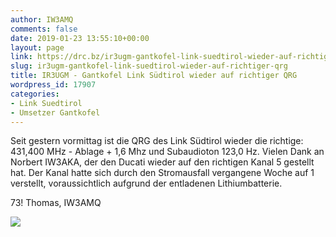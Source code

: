 ```yaml
---
author: IW3AMQ
comments: false
date: 2019-01-23 13:55:10+00:00
layout: page
link: https://drc.bz/ir3ugm-gantkofel-link-suedtirol-wieder-auf-richtiger-qrg/
slug: ir3ugm-gantkofel-link-suedtirol-wieder-auf-richtiger-qrg
title: IR3UGM - Gantkofel Link Südtirol wieder auf richtiger QRG
wordpress_id: 17907
categories:
- Link Suedtirol
- Umsetzer Gantkofel
---
```


Seit gestern vormittag ist die QRG des Link Südtirol wieder die richtige: 431,400 MHz - Ablage + 1,6 Mhz und Subaudioton 123,0 Hz. Vielen Dank an Norbert IW3AKA, der den Ducati wieder auf den richtigen Kanal 5 gestellt hat. Der Kanal hatte sich durch den Stromausfall vergangene Woche auf 1 verstellt, voraussichtlich aufgrund der entladenen Lithiumbatterie.

73! Thomas, IW3AMQ

![](https://drc.bz/wp-content/uploads/2019/01/20181221_144637-1024x576.jpg)



